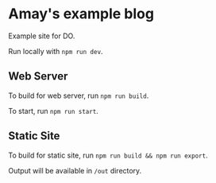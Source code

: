 # Amay's example blog

Example site for DO.

Run locally with `npm run dev`.

## Web Server

To build for web server, run `npm run build`.

To start, run `npm run start`.

## Static Site

To build for static site, run `npm run build && npm run export`.

Output will be available in `/out` directory.
